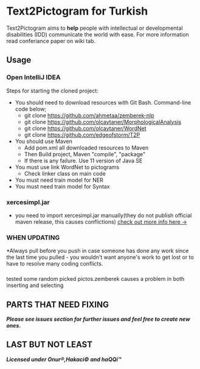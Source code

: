 Text2Pictogram for Turkish
==========================
Text2Pictogram aims to **help** people with intellectual or developmental disabilities (IDD) communicate the world with ease. For more information read conferiance paper on wiki tab.

## Usage

### Open IntelliJ IDEA

Steps for starting the cloned project:

* You should need to download resources with Git Bash. Command-line code below;
  * git clone https://github.com/ahmetaa/zemberek-nlp
  * git clone https://github.com/olcaytaner/MorphologicalAnalysis
  *	git clone https://github.com/olcaytaner/WordNet
  *	git clone https://github.com/edgeofstorm/T2P 
* You should use Maven
  * Add pom.xml all downloaded resources to Maven
  * Then Build project, Maven "compile", "package"
  * If there is any failure. Use 11 version of Java SE
* You must use link WordNet to pictograms
  * Check linker class on main code
* You must need train model for NER
* You must need train model for Syntax


### xercesimpl.jar

* you need to import xercesimpl.jar manually(they do not publish official maven release, this causes conflictions) [check out more info here ->](https://stackoverflow.com/questions/11677572/dealing-with-xerces-hell-in-java-maven)

### WHEN UPDATING
*Always pull before you push in case someone has done any work since the last time you pulled - you wouldn't want anyone's work to get lost or to have to resolve many coding conflicts.

###
tested some random picked pictos.zemberek causes a problem in both inserting and selecting

## PARTS THAT NEED FIXING

***Please see issues section for further issues and feel free to create new ones.***


## LAST BUT NOT LEAST
***Licensed under Onur®,Hakaci© and haQQi™***

